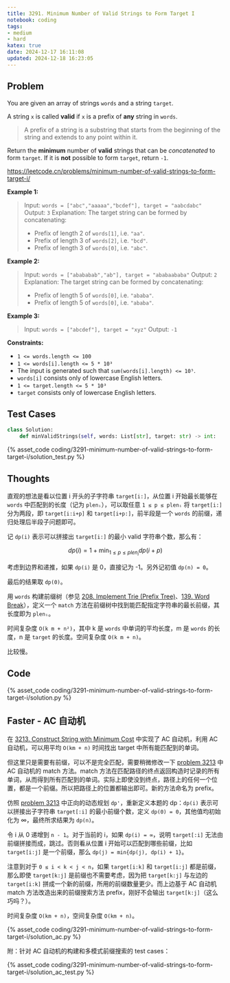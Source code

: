 ```yaml
---
title: 3291. Minimum Number of Valid Strings to Form Target I
notebook: coding
tags:
- medium
- hard
katex: true
date: 2024-12-17 16:11:08
updated: 2024-12-18 16:23:05
---
```

## Problem

You are given an array of strings `words` and a string `target`.

A string `x` is called **valid** if `x` is a prefix of **any** string in `words`.

> A prefix of a string is a substring that starts from the beginning of the string and extends to any point within it.

Return the **minimum** number of **valid** strings that can be _concatenated_ to form `target`. If it is **not** possible to form `target`, return `-1`.

<https://leetcode.cn/problems/minimum-number-of-valid-strings-to-form-target-i/>

**Example 1:**

> Input: `words = ["abc","aaaaa","bcdef"], target = "aabcdabc"`
> Output: `3`
> Explanation:
> The target string can be formed by concatenating:
>
> - Prefix of length 2 of `words[1]`, i.e. `"aa"`.
> - Prefix of length 3 of `words[2]`, i.e. `"bcd"`.
> - Prefix of length 3 of `words[0]`, i.e. `"abc"`.

**Example 2:**

> Input: `words = ["abababab","ab"], target = "ababaababa"`
> Output: `2`
> Explanation:
> The target string can be formed by concatenating:
>
> - Prefix of length 5 of `words[0]`, i.e. `"ababa"`.
> - Prefix of length 5 of `words[0]`, i.e. `"ababa"`.

**Example 3:**

> Input: `words = ["abcdef"], target = "xyz"`
> Output: `-1`

**Constraints:**

- `1 <= words.length <= 100`
- `1 <= words[i].length <= 5 * 10³`
- The input is generated such that `sum(words[i].length) <= 10⁵`.
- `words[i]` consists only of lowercase English letters.
- `1 <= target.length <= 5 * 10³`
- `target` consists only of lowercase English letters.

## Test Cases

``` python
class Solution:
    def minValidStrings(self, words: List[str], target: str) -> int:
```

{% asset_code coding/3291-minimum-number-of-valid-strings-to-form-target-i/solution_test.py %}

## Thoughts

直观的想法是看以位置 i 开头的子字符串 `target[i:]`，从位置 i 开始最长能够在 `words` 中匹配到的长度（记为 `plenᵢ`），可以取任意 `1 ≤ p ≤ plenᵢ` 将 `target[i:]` 分为两段，即 `target[i:i+p]` 和 `target[i+p:]`，前半段是一个 `words` 的前缀，递归处理后半段子问题即可。

记 `dp(i)` 表示可以拼接出 `target[i:]` 的最小 valid 字符串个数，那么有：

$$
dp(i)=1+\min_{1\le p\le plen_i}dp(i+p)
$$

考虑到边界和递推，如果 `dp(i)` 是 0，直接记为 -1。另外记初值 `dp(n) = 0`。

最后的结果取 `dp(0)`。

用 `words` 构建前缀树（参见 [208. Implement Trie (Prefix Tree)](208-implement-trie-prefix-tree)、[139. Word Break](139-word-break#Improve)），定义一个 `match` 方法在前缀树中找到能匹配指定字符串的最长前缀，其长度即为 `plenᵢ`。

时间复杂度 `O(k m + n²)`，其中 k 是 `words` 中单词的平均长度，m 是 `words` 的长度，n 是 `target` 的长度。空间复杂度 `O(k m + n)`。

比较慢。

## Code

{% asset_code coding/3291-minimum-number-of-valid-strings-to-form-target-i/solution.py %}

## Faster - AC 自动机

在 [3213. Construct String with Minimum Cost](3213-construct-string-with-minimum-cost) 中实现了 AC 自动机，利用 AC 自动机，可以用平均 `O(km + n)` 时间找出 target 中所有能匹配到的单词。

但这里只是需要有前缀，可以不是完全匹配，需要稍微修改一下 [problem 3213](3213-construct-string-with-minimum-cost) 中 AC 自动机的 match 方法。match 方法在匹配路径的终点返回构造时记录的所有单词，从而得到所有匹配到的单词。实际上即使没到终点，路径上的任何一个位置，都是一个前缀。所以把路径上的位置都输出即可。新的方法命名为 prefix。

仿照 [problem 3213](3213-construct-string-with-minimum-cost) 中正向的动态规划 `dp'`，重新定义本题的 dp：`dp(i)` 表示可以拼接出子字符串 `target[:i]` 的最小前缀个数，定义 `dp(0) = 0`，其他值均初始化为 ∞，最终所求结果为 `dp(n)`。

令 i 从 0 递增到 `n - 1`。对于当前的 i，如果 `dp(i) = ∞`，说明 `target[:i]` 无法由前缀拼接而成，跳过。否则看从位置 i 开始可以匹配到哪些前缀，比如 `target[i:j]` 是一个前缀，那么 `dp(j) = min{dp(j), dp(i) + 1}`。

注意到对于 `0 ≤ i < k < j < n`，如果 `target[i:k]` 和 `target[i:j]` 都是前缀，那么即使 `target[k:j]` 是前缀也不需要考虑，因为把 `target[k:j]` 与左边的 `target[i:k]` 拼成一个新的前缀，所用的前缀数量更少。而上边基于 AC 自动机 match 方法改造出来的前缀搜索方法 prefix，刚好不会输出 `target[k:j]`（这么巧吗？）。

时间复杂度 `O(km + n)`，空间复杂度 `O(km + n)`。

{% asset_code coding/3291-minimum-number-of-valid-strings-to-form-target-i/solution_ac.py %}

附：针对 AC 自动机的构建和多模式前缀搜索的 test cases：

{% asset_code coding/3291-minimum-number-of-valid-strings-to-form-target-i/solution_ac_test.py %}
